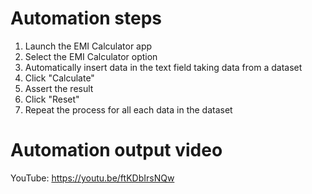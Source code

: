 # Automation steps

1. Launch the EMI Calculator app
2. Select the EMI Calculator option
3. Automatically insert data in the text field taking data from a dataset
4. Click "Calculate"
5. Assert the result
6. Click "Reset"
7. Repeat the process for all each data in the dataset

# Automation output video

YouTube: https://youtu.be/ftKDbIrsNQw
